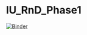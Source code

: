 # IU_RnD_Phase1
[![Binder](https://mybinder.org/badge_logo.svg)](https://mybinder.org/v2/git/https%3A%2F%2Fgithub.com%2FHCGrit%2FIU_RnD_Phase1/main)
